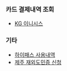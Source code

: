 ### 카드 결제내역 조회
- [KG 이니시스](https://www.inicis.com/payment-view)
### 기타
- [하이패스 사용내역](https://www.hipass.co.kr/usepculr/InitUsePculrTabSearch.do)  
- [제주 재외도민증 신청](https://www.jeju.go.kr/jeju/jejudomin/domin/intro.htm)
